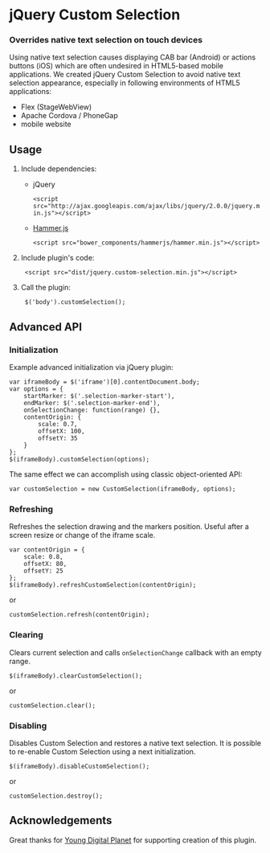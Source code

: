 # jQuery Custom Selection #

### Overrides native text selection on touch devices ###
Using native text selection causes displaying CAB bar (Android) or actions buttons (iOS) which are often undesired in HTML5-based mobile applications. We created jQuery Custom Selection to avoid native text selection appearance, especially in following environments of HTML5 applications:

- Flex (StageWebView)
- Apache Cordova / PhoneGap
- mobile website

## Usage ##

1. Include dependencies:
    - jQuery

        `<script src="http://ajax.googleapis.com/ajax/libs/jquery/2.0.0/jquery.min.js"></script>`
    - [Hammer.js](http://hammerjs.github.io/)

        `<script src="bower_components/hammerjs/hammer.min.js"></script>`

2. Include plugin's code:

        <script src="dist/jquery.custom-selection.min.js"></script>

3. Call the plugin:

        $('body').customSelection();

## Advanced API ##

### Initialization

Example advanced initialization via jQuery plugin:

	var iframeBody = $('iframe')[0].contentDocument.body;
	var options = {
		startMarker: $('.selection-marker-start'),
		endMarker: $('.selection-marker-end'),
		onSelectionChange: function(range) {},
		contentOrigin: {
			scale: 0.7,
			offsetX: 100,
			offsetY: 35
		}
	};
	$(iframeBody).customSelection(options);
		
The same effect we can accomplish using classic object-oriented API:
	
	var customSelection = new CustomSelection(iframeBody, options);

### Refreshing

Refreshes the selection drawing and the markers position. Useful after a screen resize or change of the iframe scale.

	var contentOrigin = {
        scale: 0.8,
        offsetX: 80,
        offsetY: 25
    };
	$(iframeBody).refreshCustomSelection(contentOrigin);
	
or 
	
	customSelection.refresh(contentOrigin);
	
### Clearing

Clears current selection and calls `onSelectionChange` callback with an empty range.

	$(iframeBody).clearCustomSelection();
	
or

	customSelection.clear();
	
### Disabling

Disables Custom Selection and restores a native text selection. It is possible to re-enable Custom Selection using a next initialization.

	$(iframeBody).disableCustomSelection();
	
or

	customSelection.destroy();

## Acknowledgements ##

Great thanks for [Young Digital Planet](http://www.ydp.eu/) for supporting creation of this plugin.

